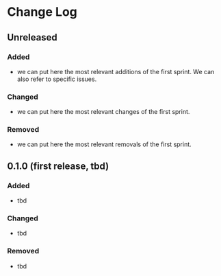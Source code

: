 # Change Log

## Unreleased

### Added

* we can put here the most relevant additions of the first sprint. We can also refer to specific issues.

### Changed

* we can put here the most relevant changes of the first sprint.

### Removed

* we can put here the most relevant removals of the first sprint.

## 0.1.0 (first release, tbd)

### Added

* tbd

### Changed

* tbd

### Removed

* tbd
